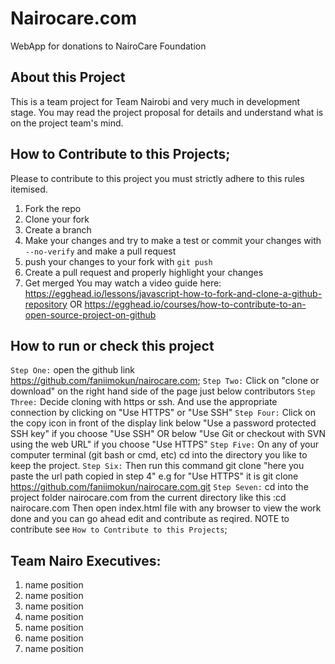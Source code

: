 # Nairocare.com
WebApp for donations to NairoCare Foundation

## About this Project
This is a team project for Team Nairobi and very much in development stage.
You may read the project proposal for details and understand what is on the project team's mind.

## How to Contribute to this Projects;
Please to contribute to this project you must strictly adhere to this rules itemised.
1. Fork the repo
2. Clone your fork
3. Create a branch
4. Make your changes and try to make a test or commit your changes with ```--no-verify``` and make a pull request
5. push your changes to your fork with ```git push```
6. Create a pull request and properly highlight your changes
7. Get merged
You may watch a video guide here: https://egghead.io/lessons/javascript-how-to-fork-and-clone-a-github-repository OR https://egghead.io/courses/how-to-contribute-to-an-open-source-project-on-github 

## How to run or check this project
 `Step One:` 
    open the github link https://github.com/faniimokun/nairocare.com;
 `Step Two:`
    Click on "clone or download" on the right hand side of the page just below contributors
 `Step Three:`
    Decide cloning with https or ssh. And use the appropriate connection by clicking on "Use HTTPS" or "Use SSH"
`Step Four:`
    Click on the copy icon in front of the display link below "Use a password protected SSH key" if you choose "Use SSH" OR below "Use Git or checkout with SVN using the web URL" if you choose "Use HTTPS"
`Step Five:`
    On any of your computer terminal (git bash or cmd, etc) cd into the directory you like to keep the project.
`Step Six:`
    Then run this command git clone "here you paste the url path copied in step 4"
    e.g for "Use HTTPS" it is git clone https://github.com/faniimokun/nairocare.com.git
`Step Seven:`
    cd into the project folder nairocare.com from the current directory like this :cd nairocare.com
    Then open index.html file with any browser to view the work done and you can go ahead edit and contribute as reqired. NOTE to contribute see ```How to Contribute to this Projects```;

## Team Nairo Executives:
1. name position
2. name position
3. name position
4. name position
5. name position
6. name position
7. name position